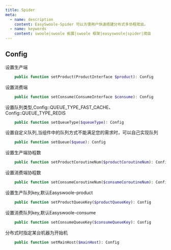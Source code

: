 ```yaml
---
title: Spider
meta:
  - name: description
    content: EasySwoole-Spider 可以方便用户快速搭建分布式多协程爬虫。
  - name: keywords
    content: swoole|swoole 拓展|swoole 框架|easyswoole|spider|爬虫
---
```


## Config

设置生产端
```php
    public function setProduct(ProductInterface $product): Config
```

设置消费端
```php
    public function setConsume(ConsumeInterface $consume): Config
```

设置队列类型,Config::QUEUE_TYPE_FAST_CACHE、Config::QUEUE_TYPE_REDIS
```php
    public function setQueueType($queueType): Config
```

设置自定义队列,当组件中的队列方式不能满足您的需求时，可以自己实现队列
```php
    public function setQueue($queue): Config
```

设置生产端协程数
```php
    public function setProductCoroutineNum($productCoroutineNum): Config
```

设置消费端协程数
```php
    public function setConsumeCoroutineNum($consumeCoroutineNum): Config
```

设置生产队列key,默认Easyswoole-product
```php
    public function setProductQueueKey($productQueueKey): Config
```

设置消费队列key,默认Easyswoole-consume
```php
    public function setConsumeQueueKey($consumeQueueKey): Config
```

分布式时指定某台机器为开始机
```php
    public function setMainHost($mainHost): Config
```
